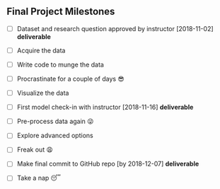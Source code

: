 Final Project Milestones
------

- [ ] Dataset and research question approved by instructor [2018-11-02] __deliverable__
- [ ] Acquire the data 
- [ ] Write code to munge the data 
- [ ] Procrastinate for a couple of days 😎 
- [ ] Visualize the data 
- [ ] First model check-in with instructor [2018-11-16] __deliverable__
- [ ] Pre-process data again 😜
- [ ] Explore advanced options
- [ ] Freak out 😩 
- [ ] Make final commit to GitHub repo [by 2018-12-07] __deliverable__
- [ ] Take a nap 😴 


